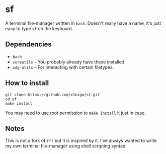 # sf

A terminal file-manager written in `bash`. Doesn't really have a name, it's just easy to type `sf` on the keyboard.

## Dependencies

- `bash`
- `coreutils` &ndash; You probably already have these installed.
- `xdg-utils` &ndash; For interacting with certain filetypes.

## How to install

```
git clone https://github.com/x1nigo/sf.git
cd sf
make install
```

You may need to use root permission to `make install` it just in case.

## Notes

This is not a fork of `fff` but it is inspired by it. I've always wanted to write my own terminal file-manager using shell scripting syntax.
